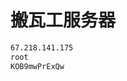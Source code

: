 <!--
 * @title: Do not edit
 * @date: YYYY-MM-DD HH:mm:ss
 * @author: Young
 -->
# 搬瓦工服务器

```bash
67.218.141.175
root
KOB9mwPrExQw
```
